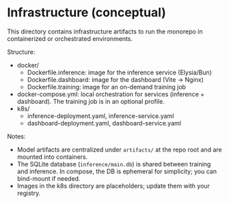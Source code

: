 # Infrastructure (conceptual)

This directory contains infrastructure artifacts to run the monorepo in containerized or orchestrated environments.

Structure:
- docker/
  - Dockerfile.inference: image for the inference service (Elysia/Bun)
  - Dockerfile.dashboard: image for the dashboard (Vite -> Nginx)
  - Dockerfile.training: image for an on-demand training job
- docker-compose.yml: local orchestration for services (inference + dashboard). The training job is in an optional profile.
- k8s/
  - inference-deployment.yaml, inference-service.yaml
  - dashboard-deployment.yaml, dashboard-service.yaml

Notes:
- Model artifacts are centralized under `artifacts/` at the repo root and are mounted into containers.
- The SQLite database (`inference/main.db`) is shared between training and inference. In compose, the DB is ephemeral for simplicity; you can bind-mount if needed.
- Images in the k8s directory are placeholders; update them with your registry.
